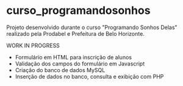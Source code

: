 # curso_programandosonhos

Projeto desenvolvido durante o curso "Programando Sonhos Delas"
realizado pela Prodabel e Prefeitura de Belo Horizonte.

WORK IN PROGRESS

- Formulário em HTML para inscrição de alunos
- Validação dos campos do formulário em Javascript
- Criação do banco de dados MySQL
- Inserção de dados no banco, consulta e exibição com PHP

